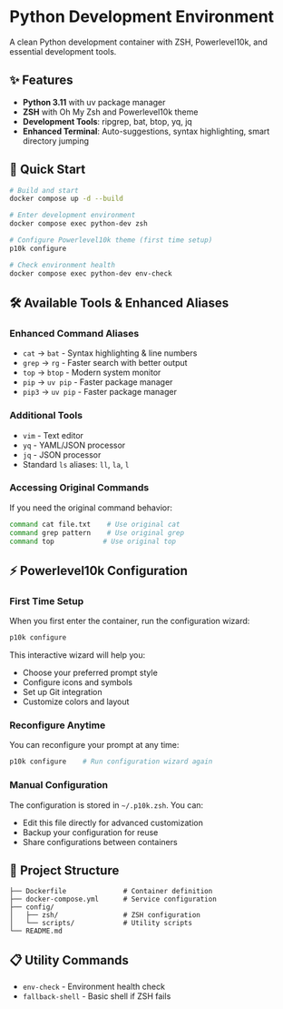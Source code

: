 # Python Development Environment

A clean Python development container with ZSH, Powerlevel10k, and essential development tools.

## ✨ Features

- **Python 3.11** with uv package manager
- **ZSH** with Oh My Zsh and Powerlevel10k theme
- **Development Tools**: ripgrep, bat, btop, yq, jq
- **Enhanced Terminal**: Auto-suggestions, syntax highlighting, smart directory jumping

## 🚀 Quick Start

```bash
# Build and start
docker compose up -d --build

# Enter development environment
docker compose exec python-dev zsh

# Configure Powerlevel10k theme (first time setup)
p10k configure

# Check environment health
docker compose exec python-dev env-check
```

## 🛠️ Available Tools & Enhanced Aliases

### Enhanced Command Aliases

- `cat` → `bat` - Syntax highlighting & line numbers
- `grep` → `rg` - Faster search with better output
- `top` → `btop` - Modern system monitor
- `pip` → `uv pip` - Faster package manager
- `pip3` → `uv pip` - Faster package manager

### Additional Tools

- `vim` - Text editor
- `yq` - YAML/JSON processor
- `jq` - JSON processor
- Standard `ls` aliases: `ll`, `la`, `l`

### Accessing Original Commands

If you need the original command behavior:

```bash
command cat file.txt    # Use original cat
command grep pattern    # Use original grep
command top            # Use original top
```

## ⚡ Powerlevel10k Configuration

### First Time Setup

When you first enter the container, run the configuration wizard:

```bash
p10k configure
```

This interactive wizard will help you:

- Choose your preferred prompt style
- Configure icons and symbols
- Set up Git integration
- Customize colors and layout

### Reconfigure Anytime

You can reconfigure your prompt at any time:

```bash
p10k configure    # Run configuration wizard again
```

### Manual Configuration

The configuration is stored in `~/.p10k.zsh`. You can:

- Edit this file directly for advanced customization
- Backup your configuration for reuse
- Share configurations between containers

## 📁 Project Structure

```
├── Dockerfile              # Container definition
├── docker-compose.yml      # Service configuration
├── config/
│   ├── zsh/                # ZSH configuration
│   └── scripts/            # Utility scripts
└── README.md
```

## 📋 Utility Commands

- `env-check` - Environment health check
- `fallback-shell` - Basic shell if ZSH fails
